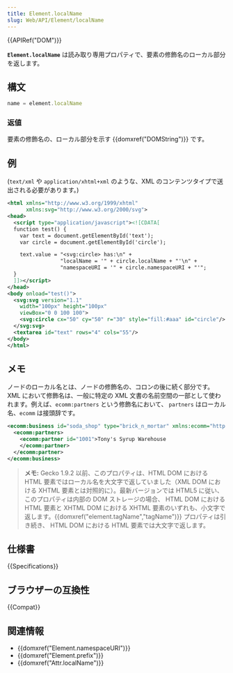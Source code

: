 ```yaml
---
title: Element.localName
slug: Web/API/Element/localName
---
```


{{APIRef("DOM")}}

**`Element.localName`** は読み取り専用プロパティで、要素の修飾名のローカル部分を返します。

## 構文

```js
name = element.localName
```

### 返値

要素の修飾名の、ローカル部分を示す {{domxref("DOMString")}} です。

## 例

(`text/xml` や `application/xhtml+xml` のような、XML のコンテンツタイプで送出される必要があります。)

```xml
<html xmlns="http://www.w3.org/1999/xhtml"
      xmlns:svg="http://www.w3.org/2000/svg">
<head>
  <script type="application/javascript"><![CDATA[
  function test() {
    var text = document.getElementById('text');
    var circle = document.getElementById('circle');

    text.value = "<svg:circle> has:\n" +
                 "localName = '" + circle.localName + "'\n" +
                 "namespaceURI = '" + circle.namespaceURI + "'";
  }
  ]]></script>
</head>
<body onload="test()">
  <svg:svg version="1.1"
    width="100px" height="100px"
    viewBox="0 0 100 100">
    <svg:circle cx="50" cy="50" r="30" style="fill:#aaa" id="circle"/>
  </svg:svg>
  <textarea id="text" rows="4" cols="55"/>
</body>
</html>
```

## メモ

ノードのローカル名とは、ノードの修飾名の、コロンの後に続く部分です。 XML において修飾名は、一般に特定の XML 文書の名前空間の一部として使われます。例えば、`ecomm:partners` という修飾名において、 `partners` はローカル名、`ecomm` は接頭辞です。

```xml
<ecomm:business id="soda_shop" type="brick_n_mortar" xmlns:ecomm="http://example.com/ecomm">
  <ecomm:partners>
    <ecomm:partner id="1001">Tony's Syrup Warehouse
    </ecomm:partner>
  </ecomm:partner>
</ecomm:business>
```

> **メモ:** Gecko 1.9.2 以前、このプロパティは、HTML DOM における HTML 要素ではローカル名を大文字で返していました（XML DOM における XHTML 要素とは対照的に）。最新バージョンでは HTML5 に従い、このプロパティは内部の DOM ストレージの場合、 HTML DOM における HTML 要素と XHTML DOM における XHTML 要素のいずれも、小文字で返します。{{domxref("element.tagName","tagName")}} プロパティは引き続き、 HTML DOM における HTML 要素では大文字で返します。

## 仕様書

{{Specifications}}

## ブラウザーの互換性

{{Compat}}

## 関連情報

- {{domxref("Element.namespaceURI")}}
- {{domxref("Element.prefix")}}
- {{domxref("Attr.localName")}}
